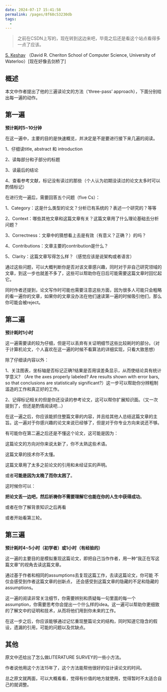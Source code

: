 ```yaml
---
date: 2024-07-17 15:41:58
permalink: /pages/8f68c53230db
tags: 
  -
---
```


> 之前在CSDN上写的，现在转到这边来吧，毕竟之后还是看这个站点看得多一点了应该。

[S. Keshav](https://scholar.google.com.hk/citations?hl=zh-CN&user=-EMkK7QAAAAJ) （David R. Cheriton School of Computer Science, University of Waterloo）[现在好像去剑桥了]

## 概述

本文中作者提出了他的三遍读论文的方法（‘three-pass’ approach），下面分别给出每一遍的动作。

## 第一遍

**预计耗时5~10分钟**

在这一遍中，主要的目的是快速概览，并决定是不是要进行接下来几遍的阅读。

1、仔细读title, abstract 和 introduction

2、读每部分和子部分的标题

3、读最后的结论

4、查看参考文献，标记没有读过的那些（个人认为初期没读过的论文太多时可以酌情标记）

在进行完一遍后，需要回答五个问题（five Cs）：

1、Category：这是什么类型的论文？分析已有系统的？表述一个研究的？等等

2、Context：哪些其他文章和这篇文章有关？这篇文章用了什么理论基础去分析问题？

3、Correctness：文章中的猜想看上去是有效（有意义？正确？）的吗？

4、Contributions：文章主要的contribution是什么？

5、Clarity：这篇文章写得怎么样？（感觉应该是说架构或者语言）

通过这些问题，可以大概判断你是否对该文章感兴趣，同时对于非自己研究领域的文章，到这一步也就差不多了，这些可以帮助你在日后可能需要这篇文章时回忆起它。

同时作者还提到，论文写作时可能也需要注意这些方面，因为很多人可能只会粗略的看一遍你的文章，如果你的文章没办法在他们速读第一遍的时候吸引他们，那么你可能会被reject。

## 第二遍

**预计耗时1小时**

这一遍需要读的较为仔细，但是可以丢弃有关证明细节这些比较耗时的部分。（对于计算机论文，个人喜欢在这一遍的时候不看算法的详细实现，只看大致思想）

除了仔细读内容以外：

1、关注图表，坐标轴是否标记正确?结果是否用误差条显示，从而使结论具有统计学意义? （Are the axes properly labeled? Are results shown with error bars, so that conclusions are statistically significant?）这一步可以帮助你分辨粗制滥造的工作和真正好的工作。

2、记得标记相关的但是你还没读的参考论文，这可以帮你扩展知识面。（又一次提到了，但还是酌情阅读吧…）

在这一遍之后，你应该能抓住整篇文章的内容，并且给其他人总结这篇文章的主旨。这一遍对于你感兴趣的论文来说已经够了，但是对于你专业方向来说还不够。

有可能你在第二遍之后还是不懂这个论文，这可能是因为：

这篇论文的方向对你来说太新了，你不太熟这些术语。

这篇文章的技术你不太懂。

这篇文章用了太多之前论文的引用和未经证实的声明。

或者**可能是因为太晚了而你太困了**。

这时候你可以：

**把论文丢一边吧，然后祈祷你不需要理解它也能在你的人生中获得成功**。

或者在你了解背景知识之后再看

或者开始看第三轮。

## 第三遍

**预计耗时4~5小时（初学者）或1小时（有经验的）**

这一遍的主要目的是模拟重现这篇论文，即把自己当作作者，用一种“我正在写这篇文章”的视角去读这篇文章。

通过基于作者和相同的assumptions去复现这篇工作，去读这篇论文，你可能 不仅会感受到作者这篇文章的创新点， 还会感受到这篇文章的隐藏的不足和隐藏的assumptions。

这一遍的阅读非常关注细节，你需要辨别和质疑每一句里面的每一个assumption，你需要思考你会提出一个什么样的idea。这一遍可以帮助你更细致的了解文中的证明和技术，从而将他们用到你未来的工作。

在这一步之后，你应该能够通过记忆重现整篇论文的结构，同时知道它隐含的假设，遗漏的引用，可能的问题以及优缺点。

## 其他

原文中还给出了怎么做LITERATURE SURVEY的一些小方法。

作者说他用这个方法15年了，这个方法能帮他很好的估计读论文的时间。

总之原文就两面，可以大概看看，觉得有价值的地方就使用，觉得暂时不太适合自己的就调整。